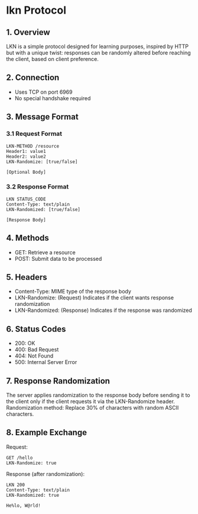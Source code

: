 # lkn Protocol

## 1. Overview

LKN is a simple protocol designed for learning purposes, inspired by HTTP but with a unique twist: responses can be randomly altered before reaching the client, based on client preference.

## 2. Connection

- Uses TCP on port 6969
- No special handshake required

## 3. Message Format

### 3.1 Request Format

```
LKN-METHOD /resource
Header1: value1
Header2: value2
LKN-Randomize: [true/false]

[Optional Body]

```

### 3.2 Response Format

```
LKN STATUS_CODE
Content-Type: text/plain
LKN-Randomized: [true/false]

[Response Body]

```

## 4. Methods

- GET: Retrieve a resource
- POST: Submit data to be processed

## 5. Headers

- Content-Type: MIME type of the response body
- LKN-Randomize: (Request) Indicates if the client wants response randomization
- LKN-Randomized: (Response) Indicates if the response was randomized

## 6. Status Codes

- 200: OK
- 400: Bad Request
- 404: Not Found
- 500: Internal Server Error

## 7. Response Randomization

The server applies randomization to the response body before sending it to the client only if the client requests it via the LKN-Randomize header.
Randomization method: Replace 30% of characters with random ASCII characters.

## 8. Example Exchange

Request:

```
GET /hello
LKN-Randomize: true

```

Response (after randomization):

```
LKN 200
Content-Type: text/plain
LKN-Randomized: true

He%lo, W@rld!
```
